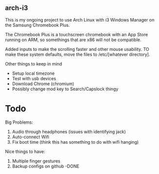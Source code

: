 ## arch-i3

This is my ongoing project to use Arch Linux with i3 Windows Manager on the Samsung Chromebook Plus.

The Chromebook Plus is a touchscreen chromebook with an App Store running on ARM, so somethings that are x86 will not be compatible.

Added inputs to make the scrolling faster and other mouse usability. TO make these system defaults, move the files to /etc/[whatever directory].

Other things to keep in mind
- Setup local timezone
- Test with usb devices
- Download Chrome (chromium)
- Possibly change mod key to Search/Capslock thingy

# Todo

Big Problems:
1. Audio through headphones (issues with identifying jack)
2. Auto-connect Wifi
3. Fix boot time (think this has something to do with wifi hanging)

Nice things to have:
1. Multiple finger gestures
2. Backup configs on github -DONE
